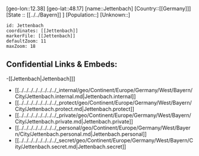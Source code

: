 ﻿---
location: [48.17,12.38]
mapzoom: [7,12] 
mapmarker: city 
type: City
tags:
- geo/City


SpocWebEntityId: 31197
isDeleted: false
confidential: public

---
[geo-lon::12.38]
[geo-lat::48.17]
[name::Jettenbach]
[Country::[[Germany]]]
[State :: [[../../Bayern]] ]
[Population::]
[Unknown::]


```leaflet
id: Jettenbach
coordinates: [[Jettenbach]]
markerFile: [[Jettenbach]]
defaultZoom: 11 
maxZoom: 18
```


## Confidential Links & Embeds: 
-[[Jettenbach|Jettenbach]]] 
- [[../../../../../../../../_internal/geo/Continent/Europe/Germany/West/Bayern/City/Jettenbach.internal.md|Jettenbach.internal]] 
- [[../../../../../../../../_protect/geo/Continent/Europe/Germany/West/Bayern/City/Jettenbach.protect.md|Jettenbach.protect]] 
- [[../../../../../../../../_private/geo/Continent/Europe/Germany/West/Bayern/City/Jettenbach.private.md|Jettenbach.private]] 
- [[../../../../../../../../_personal/geo/Continent/Europe/Germany/West/Bayern/City/Jettenbach.personal.md|Jettenbach.personal]] 
- [[../../../../../../../../_secret/geo/Continent/Europe/Germany/West/Bayern/City/Jettenbach.secret.md|Jettenbach.secret]] 
